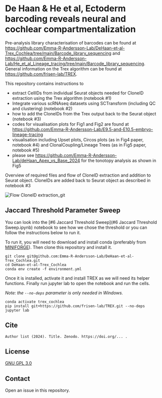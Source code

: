 # De Haan & He et al, Ectoderm barcoding reveals neural and cochlear compartmentalization  

Pre-analysis library characterisation of barcodes can be found at https://github.com/Emma-R-Andersson-Lab/DeHaan-et-al-Trex_Cochlea/tree/main/Barcode_library_sequencing and https://github.com/Emma-R-Andersson-Lab/He_et_al_Lineage_tracing/tree/main/Barcode_library_sequencing. General information on the Trex algorithm can be found at https://github.com/frisen-lab/TREX. 


This repository contains instructions to 
- extract CellIDs from individual Seurat objects needed for CloneID extraction using the Trex algorithm (notebook #1)
- Integrate various scRNAseq datasets using SCTransform (including QC and clustering) (notebook #2)
- how to add the CloneIDs from the Trex output back to the Seurat object (notebook #3)
- codes for visualisation plots for Fig1 and Fig2 are found at https://github.com/Emma-R-Andersson-Lab/E9.5-and-E10.5-embryo-lineage-tracing 
- visualisation including Upset plots, Circos plots (as in Fig4 paper, notebook #4)  and ClonalCoupling/Lineage Trees (as in Fig5 paper, notebook #5)
- please see https://github.com/Emma-R-Andersson-Lab/deHaan_Apex_vs_Base_2024 for the tonotopy analysis as shown in Fig5



Overview of required files and flow of CloneID extraction and addition to Seurat object. CloneIDs are added back to Seurat object as described in notebook #3
  
![Flow CloneID extraction_git](https://github.com/user-attachments/assets/330d53ce-868d-4dbb-9e72-bf41b6681594)

## Jaccard Threshold Parameter Sweep

You can look into the [#6 Jaccard Threshold Sweep](#6 Jaccard Threshold Sweep.ipynb) notebook to see how we chose the threshold or you can follow the instructions below to run it.

To run it, you will need to download and install conda (preferably from [MINIFORGE](https://github.com/conda-forge/miniforge#download)). 
Then clone this repository and install it.

```
git clone git@github.com:Emma-R-Andersson-Lab/DeHaan-et-al-Trex_Cochlea.git
cd DeHaan-et-al-Trex_Cochlea
conda env create -f environment.yml
```

Once it is installed, activate it and install TREX as we will need its helper functions.
Finally run jupyter lab to open the notebook and run the cells.

*Note: the `--no-deps` parameter is only needed in Windows.*

```
conda activate trex_cochlea
pip install git+https://github.com/frisen-lab/TREX.git --no-deps
jupyter lab
```

## Cite

```
Author list (2024). Title. Zenodo. https://doi.org/... .
```

## License

[GNU GPL 3.0](LICENSE)

## Contact

Open an issue in this repository.
